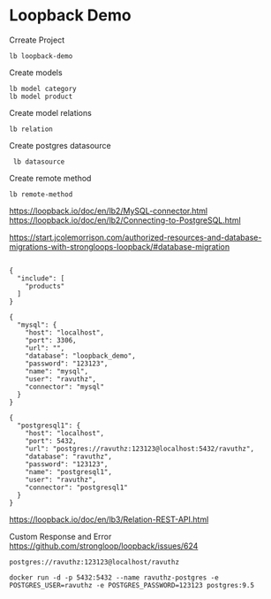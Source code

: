 # Loopback Demo

Crreate Project

```
lb loopback-demo
```

Create models

```
lb model category
lb model product
```

Create model relations

```
lb relation
```

Create postgres datasource

```
 lb datasource
```

Create remote method

```
lb remote-method
```

https://loopback.io/doc/en/lb2/MySQL-connector.html
https://loopback.io/doc/en/lb2/Connecting-to-PostgreSQL.html

https://start.jcolemorrison.com/authorized-resources-and-database-migrations-with-strongloops-loopback/#database-migration

```

{
  "include": [
    "products"
  ]
}

{
  "mysql": {
    "host": "localhost",
    "port": 3306,
    "url": "",
    "database": "loopback_demo",
    "password": "123123",
    "name": "mysql",
    "user": "ravuthz",
    "connector": "mysql"
  }
}

{
  "postgresql1": {
    "host": "localhost",
    "port": 5432,
    "url": "postgres://ravuthz:123123@localhost:5432/ravuthz",
    "database": "ravuthz",
    "password": "123123",
    "name": "postgresql1",
    "user": "ravuthz",
    "connector": "postgresql1"
  }
}
```

https://loopback.io/doc/en/lb3/Relation-REST-API.html

Custom Response and Error
https://github.com/strongloop/loopback/issues/624

```
postgres://ravuthz:123123@localhost/ravuthz

docker run -d -p 5432:5432 --name ravuthz-postgres -e POSTGRES_USER=ravuthz -e POSTGRES_PASSWORD=123123 postgres:9.5
```
